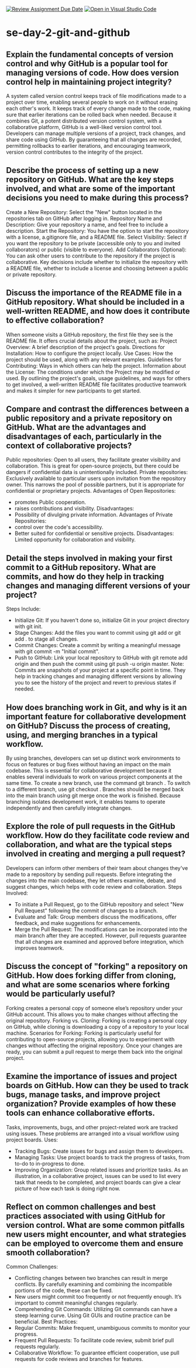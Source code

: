 [![Review Assignment Due Date](https://classroom.github.com/assets/deadline-readme-button-22041afd0340ce965d47ae6ef1cefeee28c7c493a6346c4f15d667ab976d596c.svg)](https://classroom.github.com/a/8wgCKhpZ)
[![Open in Visual Studio Code](https://classroom.github.com/assets/open-in-vscode-2e0aaae1b6195c2367325f4f02e2d04e9abb55f0b24a779b69b11b9e10269abc.svg)](https://classroom.github.com/online_ide?assignment_repo_id=15613199&assignment_repo_type=AssignmentRepo)
# se-day-2-git-and-github
## Explain the fundamental concepts of version control and why GitHub is a popular tool for managing versions of code. How does version control help in maintaining project integrity?
A system called version control keeps track of file modifications made to a project over time, enabling several people to work on it without erasing each other's work. It keeps track of every change made to the code, making sure that earlier iterations can be rolled back when needed. Because it combines Git, a potent distributed version control system, with a collaborative platform, GitHub is a well-liked version control tool. Developers can manage multiple versions of a project, track changes, and share code using GitHub. By guaranteeing that all changes are recorded, permitting rollbacks to earlier iterations, and encouraging teamwork, version control contributes to the integrity of the project. 

## Describe the process of setting up a new repository on GitHub. What are the key steps involved, and what are some of the important decisions you need to make during this process?
Create a New Repository: Select the "New" button located in the repositories tab on GitHub after logging in.
Repository Name and Description: Give your repository a name, and feel free to include a description.
Start the Repository: You have the option to start the repository with a license, a.gitignore file, and a README file.
Select Visibility: Select if you want the repository to be private (accessible only to you and invited collaborators) or public (visible to everyone).
Add Collaborators (Optional): You can ask other users to contribute to the repository if the project is collaborative.
Key decisions include whether to initialize the repository with a README file, whether to include a license and choosing between a public or private repository.

## Discuss the importance of the README file in a GitHub repository. What should be included in a well-written README, and how does it contribute to effective collaboration?
When someone visits a GitHub repository, the first file they see is the README file. It offers crucial details about the project, such as:
Project Overview: A brief description of the project's goals.
Directions for Installation: How to configure the project locally.
Use Cases: How the project should be used, along with any relevant examples.
Guidelines for Contributing: Ways in which others can help the project.
Information about the License: The conditions under which the Project may be modified or used.
By outlining the project's goals, usage guidelines, and ways for others to get involved, a well-written README file facilitates productive teamwork and makes it simpler for new participants to get started.

## Compare and contrast the differences between a public repository and a private repository on GitHub. What are the advantages and disadvantages of each, particularly in the context of collaborative projects?
Public repositories: Open to all users, they facilitate greater visibility and collaboration. This is great for open-source projects, but there could be dangers if confidential data is unintentionally included.
Private repositories: Exclusively available to particular users upon invitation from the repository owner. This narrows the pool of possible partners, but it is appropriate for confidential or proprietary projects.
Advantages of Open Repositories:
- promotes Public cooperation.
- raises contributions and visibility.
Disadvantages:
- Possibility of divulging private information.
Advantages of Private Repositories:
- control over the code's accessibility.
- Better suited for confidential or sensitive projects.
Disadvantages:
Limited opportunity for collaboration and visibility.

## Detail the steps involved in making your first commit to a GitHub repository. What are commits, and how do they help in tracking changes and managing different versions of your project?
Steps Include:
-  Initialize Git: If you haven't done so, initialize Git in your project directory with git init.
-  Stage Changes: Add the files you want to commit using git add <file> or git add . to stage all changes.
-  Commit Changes: Create a commit by writing a meaningful message with git commit -m "Initial commit".
-  Push to GitHub: Link your local repository to GitHub with git remote add origin <repository URL> and then push the commit using git push -u origin master.
Note: Commits are snapshots of your project at a specific point in time. They help in tracking changes and managing different versions by allowing you to see the history of the project and revert to previous states if needed.

## How does branching work in Git, and why is it an important feature for collaborative development on GitHub? Discuss the process of creating, using, and merging branches in a typical workflow.
By using branches, developers can set up distinct work environments to focus on features or bug fixes without having an impact on the main codebase. This is essential for collaborative development because it enables several individuals to work on various project components at the same time.
To create a new branch, use the command git branch <branch-name>.
To switch to a different branch, use git checkout <branch-name>.
Branches should be merged back into the main branch using git merge <branch-name> once the work is finished.
Because branching isolates development work, it enables teams to operate independently and then carefully integrate changes.

## Explore the role of pull requests in the GitHub workflow. How do they facilitate code review and collaboration, and what are the typical steps involved in creating and merging a pull request?
Developers can inform other members of their team about changes they've made to a repository by sending pull requests. Before integrating the changes into the main codebase, they let others examine, debate, and suggest changes, which helps with code review and collaboration.
Steps Involved:
-  To initiate a Pull Request, go to the GitHub repository and select "New Pull Request" following the commit of changes to a branch.
-  Evaluate and Talk: Group members discuss the modifications, offer feedback, and make suggestions for enhancements.
-  Merge the Pull Request: The modifications can be incorporated into the main branch after they are accepted.
However, pull requests guarantee that all changes are examined and approved before integration, which improves teamwork.

## Discuss the concept of "forking" a repository on GitHub. How does forking differ from cloning, and what are some scenarios where forking would be particularly useful?
Forking creates a personal copy of someone else’s repository under your GitHub account. This allows you to make changes without affecting the original repository.
Forking vs. Cloning: Forking is creating a personal copy on GitHub, while cloning is downloading a copy of a repository to your local machine.
Scenarios for Forking: Forking is particularly useful for contributing to open-source projects, allowing you to experiment with changes without affecting the original repository. Once your changes are ready, you can submit a pull request to merge them back into the original project.

## Examine the importance of issues and project boards on GitHub. How can they be used to track bugs, manage tasks, and improve project organization? Provide examples of how these tools can enhance collaborative efforts.
Tasks, improvements, bugs, and other project-related work are tracked using issues. These problems are arranged into a visual workflow using project boards.
Uses:
-  Tracking Bugs: Create issues for bugs and assign them to developers.
-  Managing Tasks: Use project boards to track the progress of tasks, from to-do to in-progress to done.
-  Improving Organization: Group related issues and prioritize tasks.
As an illustration, in a collaborative project, issues can be used to list every task that needs to be completed, and project boards can give a clear picture of how each task is doing right now.

## Reflect on common challenges and best practices associated with using GitHub for version control. What are some common pitfalls new users might encounter, and what strategies can be employed to overcome them and ensure smooth collaboration?
Common Challenges:
-  Conflicting changes between two branches can result in merge conflicts. By carefully examining and combining the incompatible portions of the code, these can be fixed.
-  New users might commit too frequently or not frequently enough. It’s important to commit meaningful changes regularly.
-  Comprehending Git Commands: Utilizing Git commands can have a steep learning curve. Using Git GUIs and routine practice can be beneficial.
Best Practices:
-  Regular Commits: Make frequent, unambiguous commits to monitor your progress.
-  Frequent Pull Requests: To facilitate code review, submit brief pull requests regularly.
-  Collaborative Workflow: To guarantee efficient cooperation, use pull requests for code reviews and branches for features.
